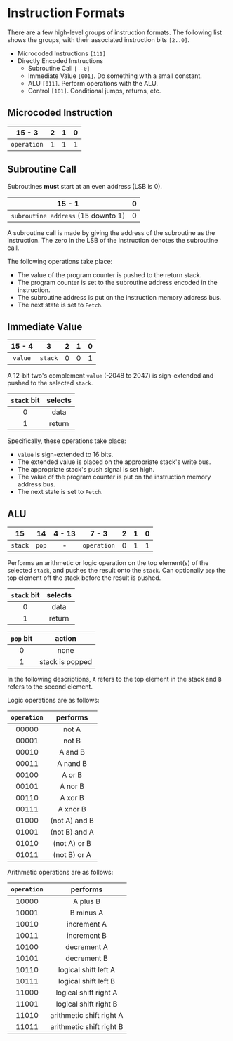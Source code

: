 # Instruction Formats

There are a few high-level groups of instruction formats.  The following list shows the groups, with their associated instruction bits `[2..0]`.

* Microcoded Instructions `[111]`
* Directly Encoded Instructions
  * Subroutine Call `[--0]`
  * Immediate Value `[001]`.  Do something with a small constant.
  * ALU `[011]`.  Perform operations with the ALU.
  * Control `[101]`.  Conditional jumps, returns, etc.

## Microcoded Instruction

| 15 - 3 | 2 | 1 | 0 |
| :---: | --- | --- | --- |
| `operation` | 1 | 1 | 1 |

## Subroutine Call

Subroutines **must** start at an even address (LSB is 0).

| 15 - 1 | 0 |
| :---: | --- |
| `subroutine address` (15 downto 1) | 0 |

A subroutine call is made by giving the address of the subroutine as the instruction.  The zero in the LSB of the instruction denotes the subroutine call.

The following operations take place:
* The value of the program counter is pushed to the return stack.
* The program counter is set to the subroutine address encoded in the instruction.
* The subroutine address is put on the instruction memory address bus.
* The next state is set to `Fetch`.

## Immediate Value

| 15 - 4 | 3 | 2 | 1 | 0 |
| :---: | :---: | --- | --- | --- |
| `value` | `stack` | 0 | 0 | 1 |

A 12-bit two's complement `value` (-2048 to 2047) is sign-extended and pushed to the selected `stack`.

| `stack` bit | selects |
| :---: | :---: |
| 0 | data |
| 1 | return |

Specifically, these operations take place:
* `value` is sign-extended to 16 bits.
* The extended value is placed on the appropriate stack's write bus.
* The appropriate stack's push signal is set high.
* The value of the program counter is put on the instruction memory address bus.
* The next state is set to `Fetch`.

## ALU

| 15 | 14 | 4 - 13 | 7 - 3 | 2 | 1 | 0 |
| :---: | :---: | :---: | :---: | --- | --- | --- |
| `stack` | `pop` | - | `operation` | 0 | 1 | 1 |

Performs an arithmetic or logic operation on the top element(s) of the selected `stack`, and pushes the result onto the `stack`.
Can optionally `pop` the top element off the stack before the result is pushed.

| `stack` bit | selects |
| :---: | :---: |
| 0 | data |
| 1 | return |

| `pop` bit | action |
| :---: | :---: |
| 0 | none |
| 1 | stack is popped |

In the following descriptions, `A` refers to the top element in the stack and `B` refers to the second element.

Logic operations are as follows:

| `operation` | performs |
| :---: | :---: |
| 00000 | not A |
| 00001 | not B |
| 00010 | A and B |
| 00011 | A nand B |
| 00100 | A or B |
| 00101 | A nor B |
| 00110 | A xor B |
| 00111 | A xnor B |
| 01000 | (not A) and B |
| 01001 | (not B) and A |
| 01010 | (not A) or B |
| 01011 | (not B) or A |

Arithmetic operations are as follows:

| `operation` | performs |
| :---: | :---: |
| 10000 | A plus B |
| 10001 | B minus A |
| 10010 | increment A |
| 10011 | increment B |
| 10100 | decrement A |
| 10101 | decrement B |
| 10110 | logical shift left A |
| 10111 | logical shift left B |
| 11000 | logical shift right A |
| 11001 | logical shift right B |
| 11010 | arithmetic shift right A |
| 11011 | arithmetic shift right B |
